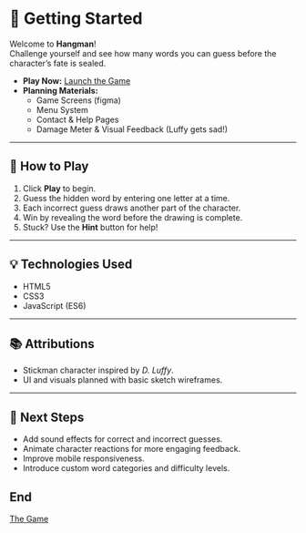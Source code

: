 # 🚀 Getting Started

Welcome to **Hangman**!  
Challenge yourself and see how many words you can guess before the character’s fate is sealed.

- **Play Now:** [Launch the Game](file:///Users/ice/Downloads/ChatGPT%20Image%2010%20%D9%8A%D9%88%D9%84%D9%8A%D9%88%202025%D8%8C%2001_34_03%20%D8%B5.png)
- **Planning Materials:**
    - Game Screens (figma)
    - Menu System
    - Contact & Help Pages
    - Damage Meter & Visual Feedback (Luffy gets sad!)

---

## 📖 How to Play

1. Click **Play** to begin.
2. Guess the hidden word by entering one letter at a time.
3. Each incorrect guess draws another part of the character.
4. Win by revealing the word before the drawing is complete.
5. Stuck? Use the **Hint** button for help!

---

## 💡 Technologies Used

- HTML5
- CSS3
- JavaScript (ES6)

---

## 📚 Attributions

- Stickman character inspired by *D. Luffy*.
- UI and visuals planned with basic sketch wireframes.

---

## 🚧 Next Steps


- Add sound effects for correct and incorrect guesses.
- Animate character reactions for more engaging feedback.
- Improve mobile responsiveness.
- Introduce custom word categories and difficulty levels.




## End
[The Game](https://hangman36.surge.sh)

